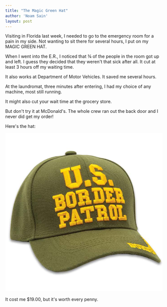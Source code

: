 ```yaml
---
title: "The Magic Green Hat"
author: 'Noam Sain'
layout: post
---
```


Visiting in Florida last week, I needed to go to the emergency room for a pain in my side. Not wanting to sit there for several hours, I put on my MAGIC GREEN HAT.

When I went into the E.R., I noticed that &frac34; of the people in the room got up and left. I guess they decided that they weren't that sick after all. It cut at least 3 hours off my waiting time.

It also works at Department of Motor Vehicles. It saved me several hours.

At the laundromat, three minutes after entering, I had my choice of any machine, most still running.

It might also cut your wait time at the grocery store.

But don't try it at McDonald's. The whole crew ran out the back door and I never did get my order!

Here's the hat:

![The Magic Green Hat](/assets/2022/2022-10-us-border-patrol-hat.jpg "The Magic Green Hat")

It cost me $19.00, but it's worth every penny.
